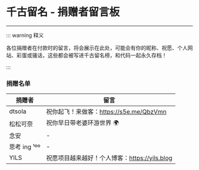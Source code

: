 # 千古留名 - 捐赠者留言板

---

::: warning 释义

各位捐赠者在付款时的留言，将会展示在此处，可能会有你的昵称、祝愿、个人网站、彩蛋或骚话，这些都会被写进千古留名榜，和代码一起永久存档！

:::

### 捐赠名单

| 捐赠者       | 留言                                          |
| ------------ | --------------------------------------------- |
| dtsola       | 祝你起飞！来做客：https://s5e.me/QbzVmn       |
| 松松可奈     | 祝你早日带老婆环游世界 🌍                     |
| 念安         | -                                             |
| 思考 ing ¹ºº | -                                             |
| YILS         | 祝愿项目越来越好！个人博客：https://yils.blog |
